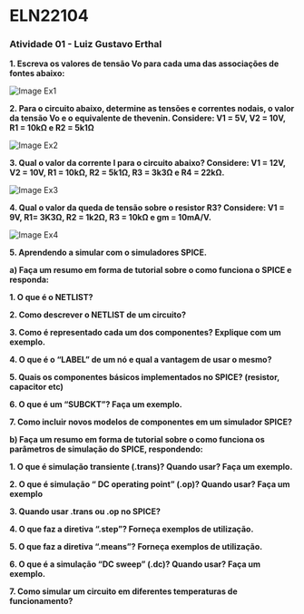 # ELN22104
### Atividade 01 - Luiz Gustavo Erthal

**1. Escreva os valores de tensão Vo para cada uma das associações de fontes abaixo:**

![Image Ex1]()

**2. Para o circuito abaixo, determine as tensões e correntes nodais, o valor da tensão Vo e o equivalente de
thevenin. Considere: V1 = 5V, V2 = 10V, R1 = 10kΩ e R2 = 5k1Ω**

![Image Ex2]()

**3. Qual o valor da corrente I para o circuito abaixo? Considere: V1 = 12V, V2 = 10V, R1 = 10kΩ,
R2 = 5k1Ω, R3 = 3k3Ω e R4 = 22kΩ.**

![Image Ex3]()

**4. Qual o valor da queda de tensão sobre o resistor R3? Considere: V1 = 9V, R1= 3K3Ω, R2 = 1k2Ω, R3
= 10kΩ e gm = 10mA/V.**

![Image Ex4]()

**5. Aprendendo a simular com o simuladores SPICE.**

**a)  Faça um resumo em forma de tutorial sobre o como funciona o SPICE e responda:**

**1. O que é o NETLIST?**

**2. Como descrever o NETLIST de um circuito?**

**3. Como é representado cada um dos componentes? Explique com um exemplo.**

**4. O que é o “LABEL” de um nó e qual a vantagem de usar o mesmo?**

**5. Quais os componentes básicos implementados no SPICE? (resistor, capacitor etc)**

**6. O que é um “SUBCKT”? Faça um exemplo.**

**7. Como incluir novos modelos de componentes em um simulador SPICE?**


**b) Faça um resumo em forma de tutorial sobre o como funciona os parâmetros de simulação
do SPICE, respondendo:**

**1. O que é simulação transiente (.trans)? Quando usar? Faça um exemplo.**

**2. O que é simulação “ DC operating point” (.op)? Quando usar? Faça um exemplo**

**3. Quando usar .trans ou .op no SPICE?**

**4. O que faz a diretiva “.step”? Forneça exemplos de utilização.**

**5. O que faz a diretiva “.means”? Forneça exemplos de utilização.**

**6. O que é a simulação “DC sweep” (.dc)? Quando usar? Faça um exemplo.**

**7. Como simular um circuito em diferentes temperaturas de funcionamento?**
